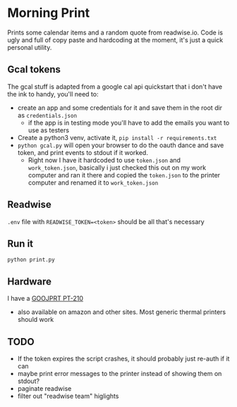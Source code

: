 # Morning Print

Prints some calendar items and a random quote from readwise.io. Code is ugly and
full of copy paste and hardcoding at the moment, it's just a quick personal utility.

## Gcal tokens

The gcal stuff is adapted from a google cal api quickstart that i don't have the
ink to handy, you'll need to:

- create an app and some credentials for it and save them in the root dir as
  `credentials.json`
  - if the app is in testing mode you'll have to add the emails you want to use
    as testers
- Create a python3 venv, activate it, `pip install -r requirements.txt`
- `python gcal.py` will open your browser to do the oauth dance and save token,
  and print events to stdout if it worked.
  - Right now I have it hardcoded to use `token.json` and `work_token.json`,
    basically i just checked this out on my work computer and ran it there and
    copied the `token.json` to the printer computer and renamed it to
    `work_token.json`
    
## Readwise

`.env` file with `READWISE_TOKEN=<token>` should be all that's necessary

## Run it

`python print.py`

## Hardware

I have a [GOOJPRT
PT-210](https://www.aliexpress.com/wholesale?catId=0&initiative_id=AS_20210607075245&origin=y&SearchText=goojprt+pt210)
- also available on amazon and other sites. Most generic thermal printers should
  work

## TODO

- If the token expires the script crashes, it should probably just re-auth if it
  can
- maybe print error messages to the printer instead of showing them on stdout?
- paginate readwise
- filter out "readwise team" higlights